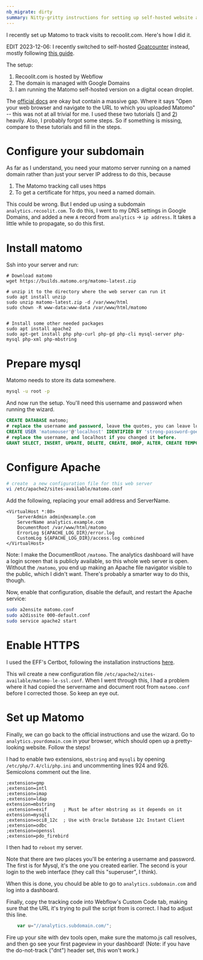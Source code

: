 ```yaml
---
nb_migrate: dirty
summary: Nitty-gritty instructions for setting up self-hosted website analytics with Matomo.
---
```


I recently set up Matomo to track visits to recoolit.com. Here's how I did it.

EDIT 2023-12-06: I recently switched to self-hosted [Goatcounter](https://github.com/arp242/goatcounter) instead, mostly following [this guide](https://rgth.co/blog/replacing-google-analytics-with-goatcounter/).

The setup:
1. Recoolit.com is hosted by Webflow
2. The domain is managed with Google Domains
3. I am running the Matomo self-hosted version on a digital ocean droplet.

The [official docs](https://matomo.org/docs/installation/) are okay but contain a massive gap. Where it says "Open your web browser and navigate to the URL to which you uploaded Matomo" -- this was not at all trivial for me. I used these two tutorials ([1](https://www.linuxbabe.com/ubuntu/install-matomo-web-analytics-piwik-ubuntu-18-04-apache-nginx) and [2](https://web.archive.org/web/20210506105521/https://artofadventuring.com/install-matomo-piwik-digitalocean/)) heavily. Also, I probably forgot some steps. So if something is missing, compare to these tutorials and fill in the steps.

# Configure your subdomain
As far as I understand, you need your matomo server running on a named domain rather than just your server IP address to do this, because 

1. The Matomo tracking call uses https
2. To get a certificate for https, you need a named domain.

This could be wrong. But I ended up using a subdomain `analytics.recoolit.com`. To do this, I went to my DNS settings in Google Domains, and added a new `A` record from `analytics` -> `ip address`. It takes a little while to propagate, so do this first.

# Install matomo
Ssh into your server and run:

```
# Download matomo
wget https://builds.matomo.org/matomo-latest.zip

# unzip it to the directory where the web server can run it
sudo apt install unzip
sudo unzip matomo-latest.zip -d /var/www/html
sudo chown -R www-data:www-data /var/www/html/matomo


# Install some other needed packages
sudo apt install apache2
sudo apt-get install php php-curl php-gd php-cli mysql-server php-mysql php-xml php-mbstring
```

# Prepare mysql
Matomo needs to store its data somewhere.
```bash
mysql -u root -p
```
And now run the setup. You'll need this username and password when running the wizard.
```SQL
CREATE DATABASE matomo;
# replace the username and password, leave the quotes, you can leave localhost
CREATE USER 'matomouser'@'localhost' IDENTIFIED BY 'strong-password-goes-here';
# replace the username, and localhost if you changed it before.
GRANT SELECT, INSERT, UPDATE, DELETE, CREATE, DROP, ALTER, CREATE TEMPORARY TABLES, LOCK TABLES ON matomo.* TO 'matomouser'@'localhost';
```

# Configure Apache
```bash
# create  a new configuration file for this web server
vi /etc/apache2/sites-available/matomo.conf
```

Add the following, replacing your email address and ServerName.
```
<VirtualHost *:80>
    ServerAdmin admin@example.com
    ServerName analytics.example.com
    DocumentRoot /var/www/html/matomo
    ErrorLog ${APACHE_LOG_DIR}/error.log
    CustomLog ${APACHE_LOG_DIR}/access.log combined
</VirtualHost>
```
Note: I make the DocumentRoot `/matomo`. The analytics dashboard will have a login screen that is publicly available, so this whole web server is open. Without the `/matomo`, you end up making an Apache file navigator visible to the public, which I didn't want. There's probably a smarter way to do this, though.

Now, enable that configuration, disable the default, and restart the Apache service:
```bash
sudo a2ensite matomo.conf
sudo a2dissite 000-default.conf
sudo service apache2 start
```

# Enable HTTPS

I used the EFF's Certbot, following the installation instructions [here](https://certbot.eff.org/instructions).

This wil create a new configuration file `/etc/apache2/sites-available/matomo-le-ssl.conf`. When I went through this, I had a problem where it had copied the servername and document root from `matomo.conf` before I corrected those. So keep an eye out.

# Set up Matomo
Finally, we can go back to the official instructions and use the wizard. Go to `analytics.yourdomain.com` in your browser, which should open up a pretty-looking website. Follow the steps!

I had to enable two extensions, `mbstring` and `mysqli` by opening `/etc/php/7.4/cli/php.ini` and uncommenting lines 924 and 926. Semicolons comment out the line.
```
;extension=gmp
;extension=intl
;extension=imap
;extension=ldap
extension=mbstring
;extension=exif      ; Must be after mbstring as it depends on it
extension=mysqli
;extension=oci8_12c  ; Use with Oracle Database 12c Instant Client
;extension=odbc
;extension=openssl
;extension=pdo_firebird
```

I then had to `reboot` my server.

Note that there are two places you'll be entering a username and password. The first is for Mysql, it's the one you created earlier. The second is your login to the web interface (they call this "superuser", I think).

When this is done, you chould be able to go to `analytics.subdomain.com` and log into a dashboard.

Finally, copy the tracking code into Webflow's Custom Code tab, making sure that the URL it's trying to pull the script from is correct. I had to adjust this line.
```javascript
    var u="//analytics.subdomain.com/";
```
Fire up your site with dev tools open, make sure the matomo.js call resolves, and then go see your first pageview in your dashboard! (Note: if you have the do-not-track ("dnt") header set, this won't work.)
